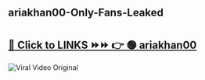 
 ## ariakhan00-Only-Fans-Leaked

# <h2><a href="https://clipsfans.com/ariakhan00&ref=git">🔗 Click to LINKS ⏩⏩ 👉 🟢 ariakhan00 </a></h2>

<a href="https://clipsfans.com/ariakhan00&ref=git" rel="nofollow" data-target="animated-image.originalLink"><img src="https://i.ibb.co.com/xMMVF88/686577567.gif" alt="Viral Video Original" style="max-width: 100%; display: inline-block;" data-target="animated-image.originalImage"></a>
